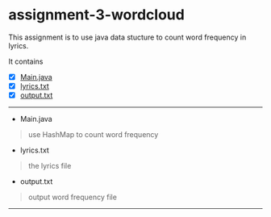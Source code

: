 # assignment-3-wordcloud
This assignment is to use java data stucture to count word frequency in lyrics.

It contains
- [x] [Main.java](github.com/yunjiewong/assignment-3-wordcloud/blob/master/Main.java)
- [x] [lyrics.txt](..yunjiewong/assignment-3-wordcloud/blob/master/lyrics.txt)
- [x] [output.txt](..yunjiewong/assignment-3-wordcloud/blob/master/output.txt)

---
+ Main.java
> use HashMap to count word frequency

+ lyrics.txt
> the lyrics file

+ output.txt
> output word frequency file

---

